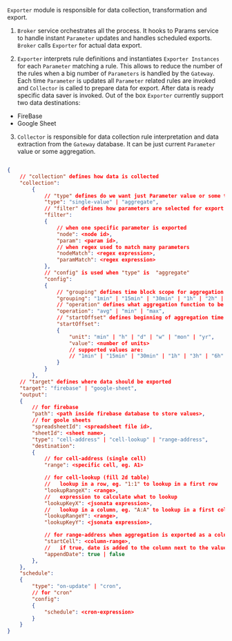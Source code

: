 `Exporter` module is responsible for data collection, transformation and export.

1. `Broker` service orchestrates all the process. It hooks to Params service to handle instant `Parameter` updates
   and handles scheduled exports. `Broker` calls `Exporter` for actual data export.

2. `Exporter` interprets rule definitions and instantiates `Exporter Instances` for each `Parameter` matching a rule.
   This allows to reduce the number of the rules when a big number of `Parameters` is handled by the `Gateway`.
   Each time `Parameter` is updates all `Parameter` related rules are invoked and `Collector` is called to prepare data
   for export. After data is ready specific data saver is invoked. Out of the box `Exporter` currently support
   two data destinations:

- FireBase
- Google Sheet

3. `Collector` is responsible for data collection rule interpretation and data extraction from the `Gateway` database.
   It can be just current `Parameter` value or some aggregation.

```JSON

{
    // "collection" defines how data is collected
    "collection":
        {
            // "type" defines do we want just Parameter value or some time based aggregation
            "type": "single-value" | "aggregate",
            // "filter" defines how parameters are selected for export
            "filter":
            {
                // when one specific parameter is exported
                "node": <node id>,
                "param": <param id>,
                // when regex used to match many parameters
                "nodeMatch": <regex expression>,
                "paramMatch": <regex expression>
            },
            // "config" is used when "type" is  "aggregate"
            "config":
            {
                // "grouping" defines time block scope for aggregation operation to be performed
                "grouping": "1min" | "15min" | "30min" | "1h" | "2h" | "3h" | "6h" | "12h" | "1d" | "1w" | "1mon" | "3mon" | "6mon" | "1y",
                // "operation" defines what aggregation function to be applied for data in a time block
                "operation": "avg" | "min" | "max",
                // "startOffset" defines beginning of aggregation time frame. Beginning is defined by offset from the current time
                "startOffset":
                {
                    "unit": "min" | "h" | "d" | "w" | "mon" | "yr",
                    "value": <number of units>
                    // supported values are:
                    // "1min" | "15min" | "30min" | "1h" | "3h" | "6h" | "12h" | "1d" | "1w" | "1mon" | "3mon" | "6mon" | "1y"
                }
            }
        },
    // "target" defines where data should be exported
    "target": "firebase" | "google-sheet",
    "output":
    {
        // for firebase
        "path": <path inside firebase database to store values>,
        // for goole sheets
        "spreadsheetId": <spreadsheet file id>,
        "sheetId": <sheet name>,
        "type": "cell-address" | "cell-lookup" | "range-address",
        "destination": 
        {
            // for cell-address (single cell)
            "range": <specific cell, eg. A1>

            // for cell-lookup (fill 2d table)
            //   lookup in a row, eg. "1:1" to lookup in a first row
            "lookupRangeX": <range>,
            //   expression to calculate what to lookup
            "lookupKeyX": <jsonata expression>,
            //   lookup in a column, eg. "A:A" to lookup in a first column
            "lookupRangeY": <range>,
            "lookupKeyY": <jsonata expression>,

            // for range-address when aggregation is exported as a column
            "startCell": <column-range>,
            //   if true, date is added to the column next to the value
            "appendDate": true | false
        },
    },
    "schedule": 
    {
        "type": "on-update" | "cron",
        // for "cron"
        "config":
        {
            "schedule": <cron-expression>
        }
    }
}


```
